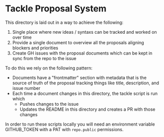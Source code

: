 # Tackle Proposal System

This directory is laid out in a way to achieve the following:

1. Single place where new ideas / syntaxs can be tracked and worked on over time
2. Provide a single document to overview all the proposals aligning blockers and priorities
2. Create GH issues with the proposal documents which can be kept in sync from the repo to the issue

To do this we rely on the following pattern:

- Documents have a "frontmatter" section with metadata that is the source of truth of the proposal tracking things like title, description, and issue number
- Each time a document changes in this directory, the tackle script is run which
  - Pushes changes to the issue
  - Updates the README in this directory and creates a PR with those changes

In order to run these scripts locally you will need an environment variable GITHUB_TOKEN with a PAT with `repo.public` permissions.